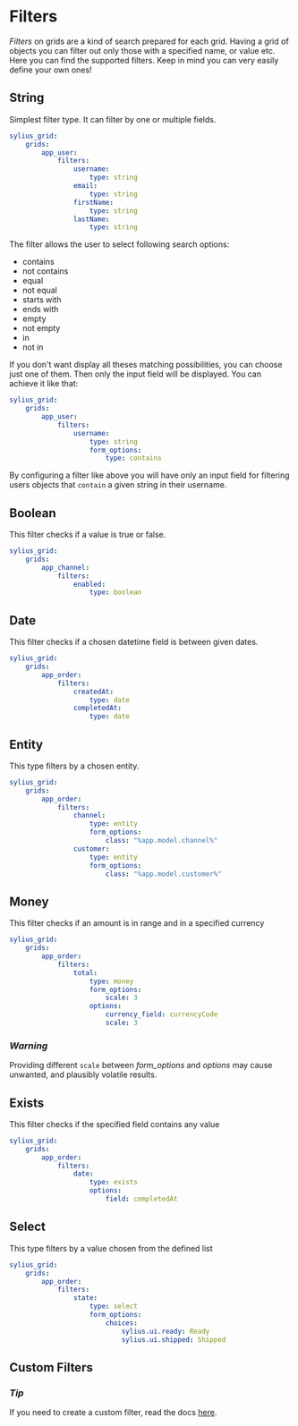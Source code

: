 Filters
=======

*Filters* on grids are a kind of search prepared for each grid. Having
a grid of objects you can filter out only those with a specified name,
or value etc. Here you can find the supported filters. Keep in mind you
can very easily define your own ones!

String
------

Simplest filter type. It can filter by one or multiple fields.

``` .yaml
sylius_grid:
    grids:
        app_user:
            filters:
                username:
                    type: string
                email:
                    type: string
                firstName:
                    type: string
                lastName:
                    type: string
```

The filter allows the user to select following search options:

-   contains
-   not contains
-   equal
-   not equal
-   starts with
-   ends with
-   empty
-   not empty
-   in
-   not in

If you don't want display all theses matching possibilities, you can
choose just one of them. Then only the input field will be displayed.
You can achieve it like that:

``` .yaml
sylius_grid:
    grids:
        app_user:
            filters:
                username:
                    type: string
                    form_options:
                        type: contains
```

By configuring a filter like above you will have only an input field for
filtering users objects that `contain` a given string in their username.

Boolean
-------

This filter checks if a value is true or false.

``` .yaml
sylius_grid:
    grids:
        app_channel:
            filters:
                enabled:
                    type: boolean
```

Date
----

This filter checks if a chosen datetime field is between given dates.

``` .yaml
sylius_grid:
    grids:
        app_order:
            filters:
                createdAt:
                    type: date
                completedAt:
                    type: date
```

Entity
------

This type filters by a chosen entity.

``` .yaml
sylius_grid:
    grids:
        app_order:
            filters:
                channel:
                    type: entity
                    form_options:
                        class: "%app.model.channel%"
                customer:
                    type: entity
                    form_options:
                        class: "%app.model.customer%"
```

Money
-----

This filter checks if an amount is in range and in a specified currency

``` .yaml
sylius_grid:
    grids:
        app_order:
            filters:
                total:
                    type: money
                    form_options:
                        scale: 3
                    options:
                        currency_field: currencyCode
                        scale: 3
```

### *Warning*

Providing different `scale` between *form_options* and *options*
may cause unwanted, and plausibly volatile results.

Exists
------

This filter checks if the specified field contains any value

``` .yaml
sylius_grid:
    grids:
        app_order:
            filters:
                date:
                    type: exists
                    options:
                        field: completedAt
```

Select
------

This type filters by a value chosen from the defined list

``` .yaml
sylius_grid:
    grids:
        app_order:
            filters:
                state:
                    type: select
                    form_options:
                        choices:
                            sylius.ui.ready: Ready
                            sylius.ui.shipped: Shipped
```

Custom Filters
--------------

### *Tip*

If you need to create a custom filter,
read the docs [here](custom_filter.md).
